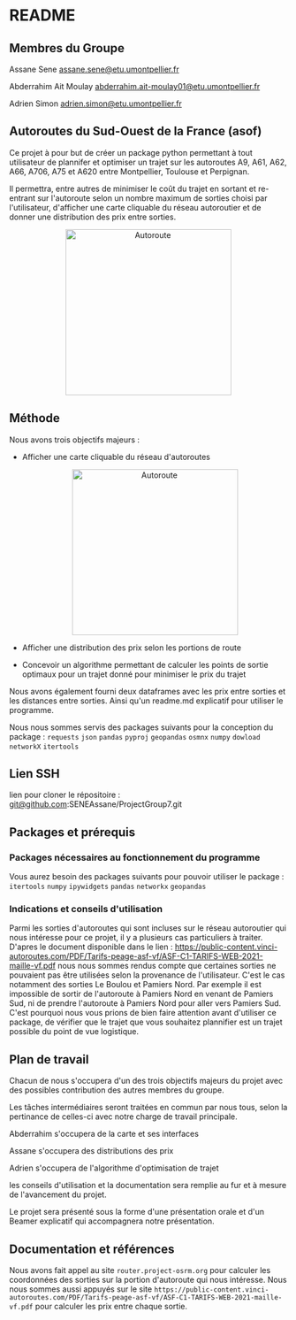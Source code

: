 # README

## Membres du Groupe

Assane Sene assane.sene@etu.umontpellier.fr

Abderrahim Ait Moulay abderrahim.ait-moulay01@etu.umontpellier.fr

Adrien Simon adrien.simon@etu.umontpellier.fr


## Autoroutes du Sud-Ouest de la France (asof)

Ce projet à pour but de créer un package python permettant à tout utilisateur de plannifer et optimiser un trajet sur les autoroutes A9, A61, A62, A66, A706, A75 et A620 entre Montpellier, Toulouse et Perpignan.

Il permettra, entre autres de minimiser le coût du trajet en sortant et re-entrant sur l'autoroute selon un nombre maximum de sorties choisi par l'utilisateur, d'afficher une carte cliquable du réseau autoroutier et de donner une distribution des prix entre sorties.

<p align="center">
  <img src="https://github.com/abderrahim-ait/ProjectGroup7/blob/main/Doc/source/carte.png" width="300" title="Autoroute">
</p>

## Méthode 

Nous avons trois objectifs majeurs :

- Afficher une carte cliquable du réseau d'autoroutes
          <p align="center">
          <img src="https://github.com/abderrahim-ait/ProjectGroup7/blob/main/Doc/build/html/_images/Carte.gif" width="300" title="Autoroute">
          </p>

- Afficher une distribution des prix selon les portions de route
- Concevoir un algorithme permettant de calculer les points de sortie optimaux pour un trajet donné pour minimiser le prix du trajet 


Nous avons également fourni deux dataframes avec les prix entre sorties et les distances entre sorties. Ainsi qu'un readme.md explicatif pour utiliser le programme. 

Nous nous sommes servis des packages suivants pour la conception du package : `requests` `json` `pandas` `pyproj` `geopandas` `osmnx` `numpy` `dowload` `networkX` `itertools`



## Lien SSH 

lien pour cloner le répositoire : git@github.com:SENEAssane/ProjectGroup7.git

## Packages et prérequis

### Packages nécessaires au fonctionnement du programme

Vous aurez besoin des packages suivants pour pouvoir utiliser le package : `itertools` `numpy` `ipywidgets` `pandas` `networkx` `geopandas`

### Indications et conseils d'utilisation

Parmi les sorties d'autoroutes qui sont incluses sur le réseau autoroutier qui nous intéresse pour ce projet, il y a plusieurs cas particuliers à traiter. D'apres le document disponible dans le lien : https://public-content.vinci-autoroutes.com/PDF/Tarifs-peage-asf-vf/ASF-C1-TARIFS-WEB-2021-maille-vf.pdf nous nous sommes rendus compte que certaines sorties ne pouvaient pas être utilisées selon la provenance de l'utilisateur. C'est le cas notamment des sorties Le Boulou et Pamiers Nord. Par exemple il est impossible de sortir de l'autoroute à Pamiers Nord en venant de Pamiers Sud, ni de prendre l'autoroute à Pamiers Nord pour aller vers Pamiers Sud. C'est pourquoi nous vous prions de bien faire attention avant d'utiliser ce package, de vérifier que le trajet que vous souhaitez plannifier est un trajet possible du point de vue logistique.


## Plan de travail

Chacun de nous s'occupera d'un des trois objectifs majeurs du projet avec des possibles contribution des autres membres du groupe.

Les tâches intermédiaires seront traitées en commun par nous tous, selon la pertinance de celles-ci avec notre charge de travail principale.



Abderrahim s'occupera de la carte et ses interfaces

Assane s'occupera des distributions des prix

Adrien s'occupera de l'algorithme d'optimisation de trajet

les conseils d'utilisation et la documentation sera remplie au fur et à mesure de l'avancement du projet.

Le projet sera présenté sous la forme d'une présentation orale et d'un Beamer explicatif qui accompagnera notre présentation.

## Documentation et références

Nous avons fait appel au site `router.project-osrm.org` pour calculer les coordonnées des sorties sur la portion d'autoroute qui nous intéresse. Nous nous sommes aussi appuyés sur le site `https://public-content.vinci-autoroutes.com/PDF/Tarifs-peage-asf-vf/ASF-C1-TARIFS-WEB-2021-maille-vf.pdf` pour calculer les prix entre chaque sortie. 
